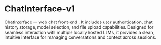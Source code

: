 # ChatInterface-v1
ChatInterface — web chat front-end . It includes user authentication, chat history storage, model selection, and file upload capabilities. Designed for seamless interaction with multiple locally hosted LLMs, it provides a clean, intuitive interface for managing conversations and context across sessions.
